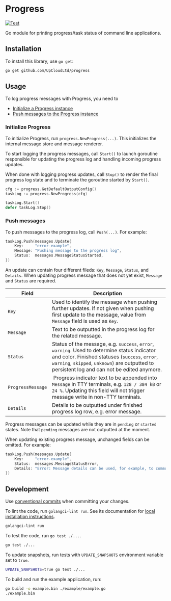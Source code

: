 # Progress

[![Test](https://github.com/UpCloudLtd/progress/actions/workflows/test.yml/badge.svg)](https://github.com/UpCloudLtd/progress/actions/workflows/test.yml)

Go module for printing progress/task status of command line applications.

## Installation

To install this library, use `go get`:

```sh
go get github.com/UpCloudLtd/progress
```

## Usage

To log progress messages with Progress, you need to

- [Initialize a Progress instance](#initialize-progress)
- [Push messages to the Progress instance](#push-messages)

### Initialize Progress

To initialize Progress, run `progress.NewProgress(...)`. This initializes the internal message store and message renderer.

To start logging the progress messages, call `Start()` to launch goroutine responsible for updating the progress log and handling incoming progress updates.

When done with logging progress updates, call `Stop()` to render the final progress log state and to terminate the goroutine started by `Start()`.

```go
cfg := progress.GetDefaultOutputConfig()
taskLog := progress.NewProgress(cfg)

taskLog.Start()
defer taskLog.Stop()
```

### Push messages

To push messages to the progress log, call `Push(...)`. For example:

```go
taskLog.Push(messages.Update{
    Key:     "error-example",
    Message: "Pushing message to the progress log",
    Status:  messages.MessageStatusStarted,
})
```

An update can contain four different fileds: `Key`, `Message`, `Status`, and `Details`. When updating progress message that does not yet exist, `Message` and `Status` are required.

Field   | Description
------- | -----------
`Key`     | Used to identify the message when pushing further updates. If not given when pushing first update to the message, value from `Message` field is used as `Key`.
`Message` | Text to be outputted in the progress log for the related message.
`Status`  | Status of the message, e.g. `success`, `error`, `warning`. Used to determine status indicator and color. Finished statuses (`success`, `error`, `warning`, `skipped`, `unknown`) are outputted to persistent log and can not be edited anymore.
`ProgressMessage` | Progress indicator text to be appended into `Message` in TTY terminals, e.g. `128 / 384 kB` or `24 %`. Updating this field will not trigger message write in non-TTY terminals.
`Details` | Details to be outputted under finished progress log row, e.g. error message.

Progress messages can be updated while they are in `pending` or `started` states. Note that `pending` messages are not outputted at the moment.

When updating existing progress message, unchanged fields can be omitted. For example:

```go
taskLog.Push(messages.Update{
    Key:     "error-example",
    Status:  messages.MessageStatusError,
    Details: "Error: Message details can be used, for example, to communicate error messages to the user.",
})
```

## Development

Use [conventional commits](https://www.conventionalcommits.org/en/v1.0.0/) when committing your changes.

To lint the code, run `golangci-lint run`. See its documentation for  [local installation instructions](https://golangci-lint.run/usage/install/#local-installation).

```sh
golangci-lint run
```

To test the code, run `go test ./...`.

```sh
go test ./...
```

To update snapshots, run tests with `UPDATE_SNAPSHOTS` environment variable set to `true`.

```sh
UPDATE_SNAPSHOTS=true go test ./...
```

To build and run the example application, run:

```sh
go build -o example.bin ./example/example.go
./example.bin
```
